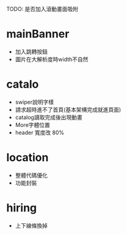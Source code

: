 TODO: 是否加入滾動畫面吸附

# mainBanner
* 加入跳轉按鈕
* 圖片在大解析度時width不自然

# catalo
* swiper說明字樣
* 請求超時進不了首頁(基本架構完成就進頁面) 
* catalog讀取完成後出現動畫
* More字體位置
* header 寬度改 80%

# location
* 整體代碼優化
* 功能封裝

# hiring
* 上下線條換掉
